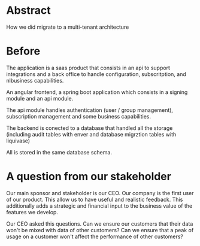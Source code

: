 # Abstract

How we did migrate to a multi-tenant architecture


# Before

The application is a saas product that consists in an api to support integrations and a back office to handle configuration, subscritption, and nlbusiness capabilities.



An angular frontend, a spring boot application which consists in a 
signing module and an api module.

The api module handles authentication (user / group management), subscription management and some business capabilities.

The backend is conected to a database that handled
all the storage (including audit tables with enver and database migrztion tables with liquivase)

All is stored in the same database schema.

# A question from our stakeholder

Our main sponsor and stakeholder is our CEO. Our company
is the first user of our product. This allow us to have useful
and realistic feedback. This additionally adds
a strategic and financial input to the business value
of the features we develop.

Our CEO asked this questions. Can we ensure our customers that their data won't be
mixed with data of other customers? Can we ensure that
a peak of usage on a customer won't affect the performance of other customers?




